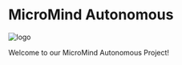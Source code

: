 # MicroMind Autonomous
![logo](https://github.com/Joffeey/MicroMind_Autonomous/assets/71882170/62405f2f-e937-43e6-8410-d522d76a4ed5)


Welcome to our MicroMind Autonomous Project!

